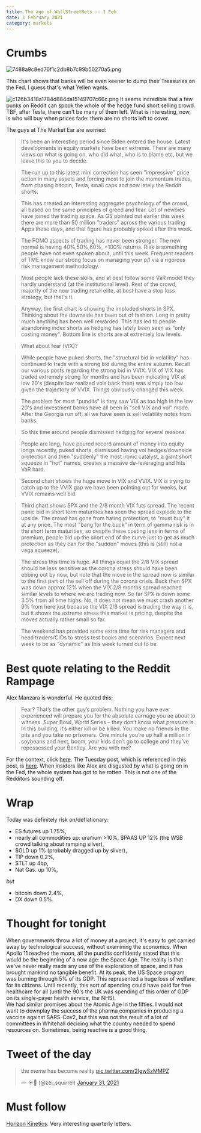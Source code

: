 ```yaml
---
title: The age of WallStreetBets -- 1 Feb
date: 1 February 2021
category: markets
---
```


# Crumbs
![7488a9c8ed70f1c2db8b7c99b50270a5.png]({attach}7488a9c8ed70f1c2db8b7c99b50270a5.png)

This chart shows that banks will be even keener to dump their Treasuries on the Fed. 
I guess that's what Yellen wants.


![c126b3418a1784d884da15149707c66c.png]({attach}c126b3418a1784d884da15149707c66c.png)
It seems incredible that a few punks on Reddit can spook the whole of the hedge fund short selling crowd.
TBF, after Tesla, there can't be many of them left.
What is interesting, now, is who will buy when prices fade: there are no shorts left to cover.

The guys at The Market Ear are worried:

> It's been an interesting period since Biden entered the house. Latest developments in equity markets have been extreme. There are many views on what is going on, who did what, who is to blame etc, but we leave this to you to decide.

> The run up to this latest mini correction has seen "impressive" price action in many assets and forcing most to join the momentum trades, from chasing bitcoin, Tesla, small caps and now lately the Reddit shorts.

> This has created an interesting aggregate psychology of the crowd, all based on the same principles of greed and fear. Lot of newbies have joined the trading space. As GS pointed out earlier this week there are more than 50 million "traders" across the various trading Apps these days, and that figure has probably spiked after this week.

> The FOMO aspects of trading has never been stronger. The new normal is having 40%,50%,60%, +100% returns. Risk is something people have not even spoken about, until this week. Frequent readers of TME know our strong focus on managing your p/l via a rigorous risk management methodology.

> Most people lack these skills, and at best follow some VaR model they hardly understand (at the institutional level). Rest of the crowd, majority of the new trading retail elite, at best have a stop loss strategy, but that's it.

> Anyway, the first chart is showing the imploded shorts in SPX. Thinking about the downside has been out of fashion. Long in pretty much anything has been well rewarded. This has led to people abandoning index shorts as hedging has lately been seen as "only costing money". Bottom line is shorts are at extremely low levels.

> What about fear (VIX)?

> While people have puked shorts, the "structural bid in volatility" has continued to trade with a strong bid during the entire autumn. Recall our various posts regarding the strong bid in VVIX. VIX of VIX has traded extremely strong for months and has been indicating VIX at low 20's (despite low realized vols back then) was simply too low given the trajectory of VVIX. Things obviously changed this week.

> The problem for most "pundits" is they saw VIX as too high in the low 20's and investment banks have all been in "sell VIX and vol" mode. After the Georgia run off, all we have seen is sell volatility notes from banks.

> So this time around people dismissed hedging for several reasons.

> People are long, have poured record amount of money into equity longs recently, puked shorts, dismissed having vol hedges/downside protection and then "suddenly" the most ironic catalyst, a giant short squeeze in "hot" names, creates a massive de-leveraging and hits VaR hard.

> Second chart shows the huge move in VIX and VVIX. VIX is trying to catch up to the VVIX gap we have been pointing out for weeks, but VVIX remains well bid.

> Third chart shows SPX and the 2/8 month VIX futs spread. The recent panic bid in short term maturities has seen the spread explode to the upside. The crowd has gone from hating protection, to "must buy" it at any price. The most "bang for the buck" in term of gamma risk is in the short term maturities, so despite these costing less in terms of premium, people bid up the short end of the curve just to get as much protection as they can for the "sudden" moves (this is (still) not a vega squeeze).

> The stress this time is huge. All things equal the 2/8 VIX spread should be less sensitive as the corona stress should have been ebbing out by now, but note that the move in the spread now is similar to the first part of the sell off during the corona crisis. Back then SPX was down approx 12% when the VIX 2/8 months spread reached similar levels to where we are trading now. So far SPX is down some 3.5% from all time highs. No, it does not mean we must crash another 9% from here just because the VIX 2/8 spread is trading the way it is, but it shows the extreme stress this market is pricing, despite the moves actually rather small so far.

> The weekend has provided some extra time for risk managers and head traders/CIOs to stress test books and scenarios. Expect next week to be as "dynamic" as this week turned out to be.

# Best quote relating to the Reddit Rampage

Alex Manzara is wonderful. He quoted this: 

> Fear? That’s the other guy’s problem.  Nothing you have ever experienced will prepare you for the absolute carnage you ae about to witness.  Super Bowl, World Series – they don’t know what pressure is.  In this building, it’s either kill or be killed.  You make no friends in the pits and you take no prisoners.  One minute you’re up half a million in soybeans and next, boom, your kids don’t go to college and they’ve repossessed your Bentley.  Are you with me?

For the context, click [here](https://www.chartpoint.com/fear-thats-the-other-guys-problem/). The Tuesday post, which is referenced in this post, is [here](https://www.chartpoint.com/gamers/). When insiders like Alex are disgusted by what is going on in the Fed, the whole system has got to be rotten. This is not one of the Redditors sounding off.

# Wrap

Today was definitely risk on/deflationary:

- ES futures up 1.75%,
- nearly all commodities up: uranium >10%, $PAAS UP 12% (the WSB crowd talking about ramping silver), 
- $GLD up 1% (probably dragged up by silver),
- TIP down 0.2%,
- $TLT up 4bp,
- Nat Gas. up 10%,

_but_

- bitcoin down 2.4%,
- DX down 0.5%.


# Thought for tonight

When governments throw a lot of money at a project, it's easy to get carried away by technological success, without examining the economics. 
When Apollo 11 reached the moon, all the pundits confidently stated that this would be the beginning of a new age: the Space Age. The reality is that we've never really made any use of the exploration of space, and it has brought mankind no tangible benefit. At its peak, the US Space program was burning through 5% of its GDP. This represented a huge loss of welfare for its citizens. Until recently, this sort of spending could have paid for free healthcare for all (until the 90's the UK was spending of this order of GDP on its single-payer health service, the NHS).  
We had similar promises about the Atomic Age in the fifties. 
I would not want to downplay the success of the pharma companies in producing a vaccine against SARS-Cov2, but this was not the result of a lot of committees in Whitehall deciding what the country needed to spend resources on.
Sometimes, being reactive is a good thing.

# Tweet of the day

<blockquote class="twitter-tweet"><p lang="en" dir="ltr">the meme has become reality <a href="https://t.co/2IgwSzMMPZ">pic.twitter.com/2IgwSzMMPZ</a></p>&mdash; ☀️👀 (@zei_squirrel) <a href="https://twitter.com/zei_squirrel/status/1355673121764880384?ref_src=twsrc%5Etfw">January 31, 2021</a></blockquote> <script async src="https://platform.twitter.com/widgets.js" charset="utf-8"></script> 

# Must follow

[Horizon Kinetics](https://horizonkinetics.com/). Very interesting quarterly letters.


